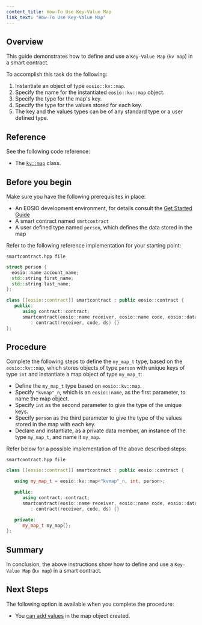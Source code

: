 ```yaml
---
content_title: How-To Use Key-Value Map
link_text: "How-To Use Key-Value Map"
---
```


## Overview

This guide demonstrates how to define and use a `Key-Value Map` (`kv map`) in a smart contract.

To accomplish this task do the following:

1. Instantiate an object of type `eosio::kv::map`.
2. Specify the name for the instantiated `eosio::kv::map` object.
3. Specify the type for the map's key.
4. Specify the type for the values stored for each key.
5. The key and the values types can be of any standard type or a user defined type.

## Reference

See the following code reference:

* The [`kv::map`](https://developers.eos.io/manuals/eosio.cdt/v1.8/classeosio_1_1kv_1_1map) class.

## Before you begin

Make sure you have the following prerequisites in place:

* An EOSIO development environment, for details consult the [Get Started Guide](https://developers.eos.io/welcome/latest/getting-started-guide/index)
* A smart contract named `smrtcontract`
* A user defined type named `person`, which defines the data stored in the map

Refer to the following reference implementation for your starting point:

`smartcontract.hpp file`

```cpp
struct person {
  eosio::name account_name;
  std::string first_name;
  std::string last_name;
};

class [[eosio::contract]] smartcontract : public eosio::contract {
   public:
      using contract::contract;
      smartcontract(eosio::name receiver, eosio::name code, eosio::datastream<const char*> ds)
         : contract(receiver, code, ds) {}
};
```

## Procedure

Complete the following steps to define the `my_map_t` type, based on the `eosio::kv::map`, which stores objects of type `person` with unique keys of type `int` and instantiate a map object of type `my_map_t`:

* Define the `my_map_t` type based on `eosio::kv::map`.
* Specify `"kvmap"_n`, which is an `eosio::name`, as the first parameter, to name the map object.
* Specify `int` as the second parameter to give the type of the unique keys.
* Specify `person` as the third parameter to give the type of the values stored in the map with each key.
* Declare and instantiate, as a private data member, an instance of the type `my_map_t`, and name it `my_map`.

Refer below for a possible implementation of the above described steps:

`smartcontract.hpp file`

```cpp
class [[eosio::contract]] smartcontract : public eosio::contract {

   using my_map_t = eosio::kv::map<"kvmap"_n, int, person>;

   public:
      using contract::contract;
      smartcontract(eosio::name receiver, eosio::name code, eosio::datastream<const char*> ds)
         : contract(receiver, code, ds) {}

   private:
      my_map_t my_map{};
};
```

## Summary

In conclusion, the above instructions show how to define and use a `Key-Value Map` (`kv map`) in a smart contract.

## Next Steps

The following option is available when you complete the procedure:

* You [can add values](30_how-to-upsert-into-kv-map.md) in the map object created.
